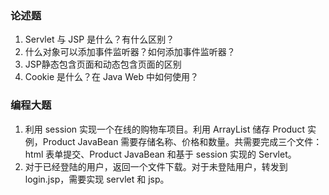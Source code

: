 ### 论述题

1. Servlet 与 JSP 是什么？有什么区别？
2. 什么对象可以添加事件监听器？如何添加事件监听器？
3. JSP静态包含页面和动态包含页面的区别
4. Cookie 是什么？在 Java Web 中如何使用？

### 编程大题

1. 利用 session 实现一个在线的购物车项目。利用 ArrayList 储存 Product 实例，Product JavaBean 需要存储名称、价格和数量。共需要完成三个文件：html 表单提交、Product JavaBean 和基于 session 实现的 Servlet。
2. 对于已经登陆的用户，返回一个文件下载。对于未登陆用户，转发到 login.jsp，需要实现 servlet 和 jsp。 
